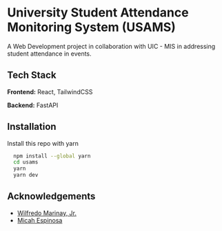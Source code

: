 # University Student Attendance Monitoring System (USAMS)

A Web Development project in collaboration with UIC - MIS in addressing student attendance in events.


## Tech Stack

**Frontend:** React, TailwindCSS

**Backend:** FastAPI 


## Installation

Install this repo with yarn

```bash
  npm install --global yarn
  cd usams
  yarn
  yarn dev
```
    
## Acknowledgements

 - [Wilfredo Marinay, Jr.](https://github.com/derf567)
 - [Micah Espinosa](https://github.com/mikkmikkk)


